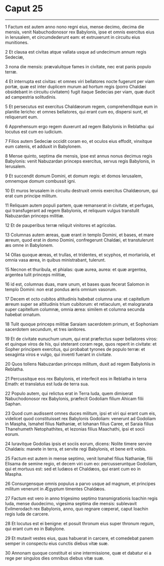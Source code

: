 # Caput 25

***

1 Factum est autem anno nono regni eius, mense decimo, decima die mensis, venit Nabuchodonosor rex Babylonis, ipse et omnis exercitus eius in Ierusalem, et circumdederunt eam: et extruxerunt in circuitu eius munitiones.

2 Et clausa est civitas atque vallata usque ad undecimum annum regis Sedeciæ,

3 nona die mensis: prævaluitque fames in civitate, nec erat panis populo terræ.

4 Et interrupta est civitas: et omnes viri bellatores nocte fugerunt per viam portæ, quæ est inter duplicem murum ad hortum regis (porro Chaldæi obsidebant in circuitu civitatem) fugit itaque Sedecias per viam, quæ ducit ad campestria solitudinis.

5 Et persecutus est exercitus Chaldæorum regem, comprehenditque eum in planitie Iericho: et omnes bellatores, qui erant cum eo, dispersi sunt, et reliquerunt eum.

6 Apprehensum ergo regem duxerunt ad regem Babylonis in Reblatha: qui locutus est cum eo iudicium.

7 Filios autem Sedeciæ occidit coram eo, et oculos eius effodit, vinxitque eum catenis, et adduxit in Babylonem.

8 Mense quinto, septima die mensis, ipse est annus nonus decimus regis Babylonis: venit Nabuzardan princeps exercitus, servus regis Babylonis, in Ierusalem.

9 Et succendit domum Domini, et domum regis: et domos Ierusalem, omnemque domum combussit igni.

10 Et muros Ierusalem in circuitu destruxit omnis exercitus Chaldæorum, qui erat cum principe militum.

11 Reliquam autem populi partem, quæ remanserat in civitate, et perfugas, qui transfugerant ad regem Babylonis, et reliquum vulgus transtulit Nabuzardan princeps militiæ.

12 Et de pauperibus terræ reliquit vinitores et agricolas.

13 Columnas autem æreas, quæ erant in templo Domini, et bases, et mare æreum, quod erat in domo Domini, confregerunt Chaldæi, et transtulerunt æs omne in Babylonem.

14 Ollas quoque æreas, et trullas, et tridentes, et scyphos, et mortariola, et omnia vasa ærea, in quibus ministrabant, tulerunt.

15 Necnon et thuribula, et phialas: quæ aurea, aurea: et quæ argentea, argentea tulit princeps militiæ,

16 id est, columnas duas, mare unum, et bases quas fecerat Salomon in templo Domini: non erat pondus æris omnium vasorum.

17 Decem et octo cubitos altitudinis habebat columna una: et capitellum æreum super se altitudinis trium cubitorum: et retiaculum, et malogranata super capitellum columnæ, omnia ærea: similem et columna secunda habebat ornatum.

18 Tulit quoque princeps militiæ Saraiam sacerdotem primum, et Sophoniam sacerdotem secundum, et tres ianitores.

19 Et de civitate eunuchum unum, qui erat præfectus super bellatores viros: et quinque viros de his, qui steterant coram rege, quos reperit in civitate: et Sopher principem exercitus, qui probabat tyrones de populo terræ: et sexaginta viros e vulgo, qui inventi fuerant in civitate.

20 Quos tollens Nabuzardan princeps militum, duxit ad regem Babylonis in Reblatha.

21 Percussitque eos rex Babylonis, et interfecit eos in Reblatha in terra Emath: et translatus est Iuda de terra sua.

22 Populo autem, qui relictus erat in Terra Iuda, quem dimiserat Nabuchodonosor rex Babylonis, præfecit Godoliam filium Ahicam filii Saphan.

23 Quod cum audissent omnes duces militum, ipsi et viri qui erant cum eis, videlicet quod constituisset rex Babylonis Godoliam: venerunt ad Godoliam in Maspha, Ismahel filius Nathaniæ, et Iohanan filius Caree, et Saraia filius Thanehumeth Netophathites, et Iezonias filius Maachathi, ipsi et socii eorum.

24 Iuravitque Godolias ipsis et sociis eorum, dicens: Nolite timere servire Chaldæis: manete in terra, et servite regi Babylonis, et bene erit vobis.

25 Factum est autem in mense septimo, venit Ismahel filius Nathaniæ, filii Elisama de semine regio, et decem viri cum eo: percusseruntque Godoliam, qui et mortuus est: sed et Iudæos et Chaldæos, qui erant cum eo in Maspha.

26 Consurgensque omnis populus a parvo usque ad magnum, et principes militum venerunt in Ægyptum timentes Chaldæos.

27 Factum est vero in anno trigesimo septimo transmigrationis Ioachin regis Iuda, mense duodecimo, vigesima septima die mensis: sublevavit Evilmerodach rex Babylonis, anno, quo regnare cœperat, caput Ioachin regis Iuda de carcere.

28 Et locutus est ei benigne: et posuit thronum eius super thronum regum, qui erant cum eo in Babylone.

29 Et mutavit vestes eius, quas habuerat in carcere, et comedebat panem semper in conspectu eius cunctis diebus vitæ suæ.

30 Annonam quoque constituit ei sine intermissione, quæ et dabatur ei a rege per singulos dies omnibus diebus vitæ suæ.

